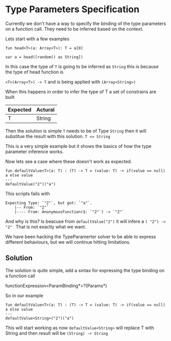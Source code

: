 # Type Parameters Specification

Currently we don't have a way to specify the binding of the type parameters on a function call. They need to be inferred based on the context. 


Lets start with a few examples


```dataweave
fun head<T>(a: Array<T>): T = a[0]

var a = head([random() as String])
```

In this case the type of `T` is going to be inferred as `String` this is because the type of head function is 

`<T>(Array<T>) -> T` and is being applied with `(Array<String>)`

When this happens in order to infer the type of T a set of constrains are built



| Expected | Actural | 
| -------- | --------|
| T        | String  |


Then the solution is simple `T` needs to be of Type `String` then it will substitue the result with this solution. `T <= String` 

This is a very simple example but it shows the basics of how the type parameter inference works.


Now lets see a case where these doesn't work as expected.



```
fun defaultValue<T>(a: T) : (T) -> T = (value: T) -> if(value == null) a else value      
---
defaultValue("2")("a")
```
This scripts fails with 

```
Expecting Type: `"2"`, but got: `"a"`.
	|-- From: `"2"`
	|---- From: AnonymousFunction($: `"2"`) -> `"2"`
```

And why is this? Is beacuse from `defaultValue("2")` it will infere a `(
"2") -> "2" ` That is not exactly what we want. 

We have been hacking the TypeParamerter solver to be able to express different behaviours, but we will continue hitting limitations.

## Solution

The solution is quite simple, add a sintax for expressing the type binding on a function call 

functionExpression<ParamBinding*>?(Params*)

So in our example

```
fun defaultValue<T>(a: T) : (T) -> T = (value: T) -> if(value == null) a else value      
---
defaultValue<String>("2")("a")
```

This will start working as now `defaultValue<String>` will replace T with String and then result will be `(String) -> String`

